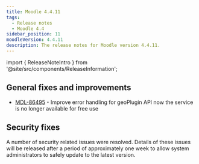```yaml
---
title: Moodle 4.4.11
tags:
  - Release notes
  - Moodle 4.4
sidebar_position: 11
moodleVersion: 4.4.11
description: The release notes for Moodle version 4.4.11.
---
```


import { ReleaseNoteIntro } from '@site/src/components/ReleaseInformation';

<ReleaseNoteIntro releaseName={frontMatter.moodleVersion} />

## General fixes and improvements
<!-- cspell:disable -->
- [MDL-86495](https://tracker.moodle.org/browse/MDL-86495) - Improve error handling for geoPlugin API now the service is no longer available for free use
<!-- cspell:enable -->

## Security fixes

A number of security related issues were resolved. Details of these issues will be released after a period of approximately one week to allow system administrators to safely update to the latest version.
